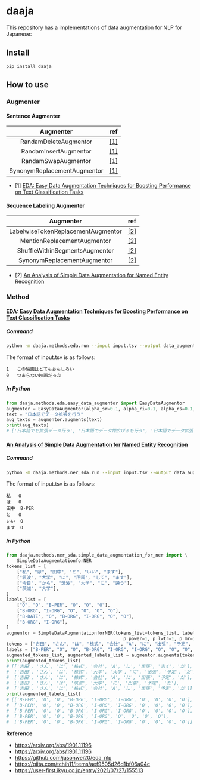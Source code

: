 # daaja

This repository has a implementations of data augmentation for NLP for Japanese:

## Install

```
pip install daaja
```

## How to use

### Augmenter

#### Sentence Augmenter

|          Augmenter          | ref                                       |
| :-------------------------: | ----------------------------------------- |
|    RandamDeleteAugmentor    | [\[1\]](https://arxiv.org/abs/1901.11196) |
|    RandamInsertAugmentor    | [\[1\]](https://arxiv.org/abs/1901.11196) |
|     RandamSwapAugmentor     | [\[1\]](https://arxiv.org/abs/1901.11196) |
| SynonymReplacementAugmentor | [\[1\]](https://arxiv.org/abs/1901.11196) |

- \[1\] [EDA: Easy Data Augmentation Techniques for Boosting Performance on Text Classification Tasks](https://arxiv.org/abs/1901.11196)

#### Sequence Labeling Augmenter

|             Augmenter              | ref                                       |
| :--------------------------------: | ----------------------------------------- |
| LabelwiseTokenReplacementAugmentor | [\[2\]](https://arxiv.org/abs/1901.11196) |
|    MentionReplacementAugmentor     | [\[2\]](https://arxiv.org/abs/1901.11196) |
|   ShuffleWithinSegmentsAugmentor   | [\[2\]](https://arxiv.org/abs/1901.11196) |
|    SynonymReplacementAugmentor     | [\[2\]](https://arxiv.org/abs/1901.11196) |

- \[2\] [An Analysis of Simple Data Augmentation for Named Entity Recognition](https://arxiv.org/abs/2010.11683)

### Method

#### [EDA: Easy Data Augmentation Techniques for Boosting Performance on Text Classification Tasks](https://arxiv.org/abs/1901.11196)

##### Command

```sh
python -m daaja.methods.eda.run --input input.tsv --output data_augmentor.tsv
```

The format of input.tsv is as follows:

```tsv
1	この映画はとてもおもしろい
0	つまらない映画だった
```

##### In Python

```python
from daaja.methods.eda.easy_data_augmentor import EasyDataAugmentor
augmentor = EasyDataAugmentor(alpha_sr=0.1, alpha_ri=0.1, alpha_rs=0.1, p_rd=0.1, num_aug=4)
text = "日本語でデータ拡張を行う"
aug_texts = augmentor.augments(text)
print(aug_texts)
# ['日本語でを拡張データ行う', '日本語でデータ押広げるを行う', '日本語でデータ拡張を行う', '日本語で智見拡張を行う', '日本語でデータ拡張を行う']
```

#### [An Analysis of Simple Data Augmentation for Named Entity Recognition](https://arxiv.org/abs/2010.11683)

##### Command

```sh
python -m daaja.methods.ner_sda.run --input input.tsv --output data_augmentor.tsv
```

The format of input.tsv is as follows:

```tsv
私	O
は	O
田中	B-PER
と	O
いい	O
ます	O
```

##### In Python

```python
from daaja.methods.ner_sda.simple_data_augmentation_for_ner import \
    SimpleDataAugmentationforNER
tokens_list = [
    ["私", "は", "田中", "と", "いい", "ます"],
    ["筑波", "大学", "に", "所属", "して", "ます"],
    ["今日", "から", "筑波", "大学", "に", "通う"],
    ["茨城", "大学"],
]
labels_list = [
    ["O", "O", "B-PER", "O", "O", "O"],
    ["B-ORG", "I-ORG", "O", "O", "O", "O"],
    ["B-DATE", "O", "B-ORG", "I-ORG", "O", "O"],
    ["B-ORG", "I-ORG"],
]
augmentor = SimpleDataAugmentationforNER(tokens_list=tokens_list, labels_list=labels_list,
                                            p_power=1, p_lwtr=1, p_mr=1, p_sis=1, p_sr=1, num_aug=4)
tokens = ["吉田", "さん", "は", "株式", "会社", "A", "に", "出張", "予定", "だ"]
labels = ["B-PER", "O", "O", "B-ORG", "I-ORG", "I-ORG", "O", "O", "O", "O"]
augmented_tokens_list, augmented_labels_list = augmentor.augments(tokens, labels)
print(augmented_tokens_list)
# [['吉田', 'さん', 'は', '株式', '会社', 'A', 'に', '出張', '志す', 'だ'],
#  ['吉田', 'さん', 'は', '株式', '大学', '大学', 'に', '出張', '予定', 'だ'],
#  ['吉田', 'さん', 'は', '株式', '会社', 'A', 'に', '出張', '予定', 'だ'],
#  ['吉田', 'さん', 'は', '筑波', '大学', 'に', '出張', '予定', 'だ'],
#  ['吉田', 'さん', 'は', '株式', '会社', 'A', 'に', '出張', '予定', 'だ']]
print(augmented_labels_list)
# [['B-PER', 'O', 'O', 'B-ORG', 'I-ORG', 'I-ORG', 'O', 'O', 'O', 'O'],
#  ['B-PER', 'O', 'O', 'B-ORG', 'I-ORG', 'I-ORG', 'O', 'O', 'O', 'O'],
#  ['B-PER', 'O', 'O', 'B-ORG', 'I-ORG', 'I-ORG', 'O', 'O', 'O', 'O'],
#  ['B-PER', 'O', 'O', 'B-ORG', 'I-ORG', 'O', 'O', 'O', 'O'],
#  ['B-PER', 'O', 'O', 'B-ORG', 'I-ORG', 'I-ORG', 'O', 'O', 'O', 'O']]
```

**Reference**

- https://arxiv.org/abs/1901.11196
- https://arxiv.org/abs/1901.11196
- https://github.com/jasonwei20/eda_nlp
- https://qiita.com/tchih11/items/aef9505d26d1bf06a04c
- https://user-first.ikyu.co.jp/entry/2021/07/27/155513
